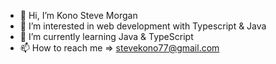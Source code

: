 - 👋 Hi, I’m Kono Steve Morgan
- 👀 I’m interested in web development with Typescript & Java
- 🌱 I’m currently learning Java & TypeScript
- 📫 How to reach me => stevekono77@gmail.com

<!---
Morgan237/Morgan237 is a ✨ special ✨ repository because its `README.md` (this file) appears on your GitHub profile.
You can click the Preview link to take a look at your changes.
--->

